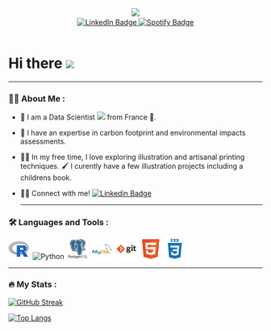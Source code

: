 <div id="header" align="center">
  <img src="https://media.giphy.com/media/BACNp4PYgXACSPujxi/giphy.gif" width="200"/>
</div>

<div id="badges" align="center">
  <a href="https://www.linkedin.com/in/sarah-k-leclerc/">
    <img src="https://img.shields.io/badge/LinkedIn-blue?style=for-the-badge&logo=linkedin&logoColor=white" alt="LinkedIn Badge"/>
  </a>
  <a href="https://open.spotify.com/user/sarahkasia">
    <img src="https://img.shields.io/badge/Spotify-1ED760?style=for-the-badge&logo=spotify&logoColor=white" alt="Spotify Badge"/>
  </a>
  <br>
  <a>
    <img src="https://komarev.com/ghpvc/?username=sarahkleclerc&style=flat-square&color=blue" alt=""/>
  </a>
  </br>
</div>

<h1>
  Hi there
  <img src="https://media.giphy.com/media/hvRJCLFzcasrR4ia7z/giphy.gif" width="30px"/>
</h1>

---

### :woman_technologist: About Me :

- :telescope: I am a Data Scientist <img src="https://media.giphy.com/media/WUlplcMpOCEmTGBtBW/giphy.gif" width="30"> from France :croissant:.

- :deciduous_tree: I have an expertise in carbon footprint and environmental impacts assessments.

- :woman_artist: In my free time, I love exploring illustration and artisanal printing techniques. :paintbrush: I curently have a few illustration projects including a childrens book.

- :raising_hand_woman: Connect with me! [![Linkedin Badge](https://img.shields.io/badge/-SarahLeClerc-blue?style=flat&logo=Linkedin&logoColor=white)]("https://www.linkedin.com/in/sarah-k-leclerc/)

  ---

### :hammer_and_wrench: Languages and Tools :

<div>
  <img src="https://github.com/devicons/devicon/blob/master/icons/r/r-original.svg" title="R"  alt="R" width="40" height="40"/>&nbsp;
  <img src="https://github.com/devicons/devicon/blob/master/icons/gatsby/python-original-woodmark.svg" title="Python"  alt="Python" width="40" height="40"/>&nbsp;
    <img src="https://github.com/devicons/devicon/blob/master/icons/postgresql/postgresql-original-wordmark.svg" title="PostgreSQL"  alt="PostgreSQL" width="40" height="40"/>&nbsp;
  <img src="https://github.com/devicons/devicon/blob/master/icons/mysql/mysql-original-wordmark.svg" title="MySQL"  alt="MySQL" width="40" height="40"/>&nbsp;
  <img src="https://github.com/devicons/devicon/blob/master/icons/git/git-original-wordmark.svg" title="Git" **alt="Git" width="40" height="40"/>&nbsp;
  <img src="https://github.com/devicons/devicon/blob/master/icons/html5/html5-original.svg" title="HTML5" alt="HTML" width="40" height="40"/>&nbsp;
  <img src="https://github.com/devicons/devicon/blob/master/icons/css3/css3-plain-wordmark.svg"  title="CSS3" alt="CSS" width="40" height="40"/>
</div>

---

### :fire: My Stats :

[![GitHub Streak](http://github-readme-streak-stats.herokuapp.com?user=sarahkleclerc&theme=dark&background=000000)](https://git.io/streak-stats)

[![Top Langs](https://github-readme-stats.vercel.app/api/top-langs/?username=sarahkleclerc&layout=compact&theme=vision-friendly-dark)](https://github.com/anuraghazra/github-readme-stats)
